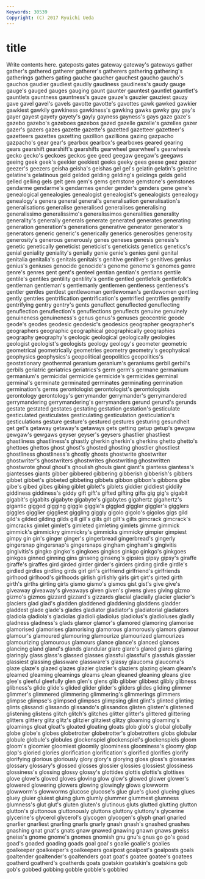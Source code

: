 ```yaml
---
Keywords: 30539 
Copyright: (C) 2017 Ryuichi Ueda
---
```


# title

Write contents here.
 gateposts gates gateway gateway's
gateways gather gather's gathered gatherer gatherer's gatherers gathering gathering's gatherings
gathers gating gauche gaucher gauchest gaucho gaucho's gauchos gaudier gaudiest
gaudily gaudiness gaudiness's gaudy gauge gauge's gauged gauges gauging gaunt
gaunter gauntest gauntlet gauntlet's gauntlets gauntness gauntness's gauze gauze's gauzier
gauziest gauzy gave gavel gavel's gavels gavotte gavotte's gavottes gawk
gawked gawkier gawkiest gawkily gawkiness gawkiness's gawking gawks gawky gay
gay's gayer gayest gayety gayety's gayly gayness gayness's gays gaze
gaze's gazebo gazebo's gazeboes gazebos gazed gazelle gazelle's gazelles gazer
gazer's gazers gazes gazette gazette's gazetted gazetteer gazetteer's gazetteers gazettes
gazetting gazillion gazillions gazing gazpacho gazpacho's gear gear's gearbox gearbox's
gearboxes geared gearing gears gearshift gearshift's gearshifts gearwheel gearwheel's gearwheels
gecko gecko's geckoes geckos gee geed geegaw geegaw's geegaws geeing
geek geek's geekier geekiest geeks geeky gees geese geez geezer
geezer's geezers geisha geisha's geishas gel gel's gelatin gelatin's gelatine
gelatine's gelatinous geld gelded gelding gelding's geldings gelds gelid gelled
gelling gels gelt gem gem's gems gemstone gemstone's gemstones gendarme
gendarme's gendarmes gender gender's genders gene gene's genealogical genealogies genealogist
genealogist's genealogists genealogy genealogy's genera general general's generalisation generalisation's generalisations
generalise generalised generalises generalising generalissimo generalissimo's generalissimos generalities generality generality's
generally generals generate generated generates generating generation generation's generations generative
generator generator's generators generic generic's generically generics generosities generosity generosity's
generous generously genes geneses genesis genesis's genetic genetically geneticist geneticist's
geneticists genetics genetics's genial geniality geniality's genially genie genie's genies
genii genital genitalia genitalia's genitals genitals's genitive genitive's genitives genius
genius's geniuses genocide genocide's genome genome's genomes genre genre's genres
gent gent's genteel gentian gentian's gentians gentile gentile's gentiles gentility
gentility's gentle gentled gentlefolk gentlefolk's gentleman gentleman's gentlemanly gentlemen gentleness
gentleness's gentler gentles gentlest gentlewoman gentlewoman's gentlewomen gentling gently gentries
gentrification gentrification's gentrified gentrifies gentrify gentrifying gentry gentry's gents genuflect
genuflected genuflecting genuflection genuflection's genuflections genuflects genuine genuinely genuineness genuineness's
genus genus's genuses geocentric geode geode's geodes geodesic geodesic's geodesics
geographer geographer's geographers geographic geographical geographically geographies geography geography's geologic
geological geologically geologies geologist geologist's geologists geology geology's geometer geometric
geometrical geometrically geometries geometry geometry's geophysical geophysics geophysics's geopolitical geopolitics
geopolitics's geostationary geothermal geranium geranium's geraniums gerbil gerbil's gerbils geriatric
geriatrics geriatrics's germ germ's germane germanium germanium's germicidal germicide germicide's
germicides germinal germinal's germinate germinated germinates germinating germination germination's germs
gerontologist gerontologist's gerontologists gerontology gerontology's gerrymander gerrymander's gerrymandered gerrymandering gerrymandering's
gerrymanders gerund gerund's gerunds gestate gestated gestates gestating gestation gestation's
gesticulate gesticulated gesticulates gesticulating gesticulation gesticulation's gesticulations gesture gesture's gestured
gestures gesturing gesundheit get get's getaway getaway's getaways gets getting
getup getup's gewgaw gewgaw's gewgaws geyser geyser's geysers ghastlier ghastliest
ghastliness ghastliness's ghastly gherkin gherkin's gherkins ghetto ghetto's ghettoes ghettos
ghost ghost's ghosted ghosting ghostlier ghostliest ghostliness ghostliness's ghostly ghosts
ghostwrite ghostwriter ghostwriter's ghostwriters ghostwrites ghostwriting ghostwritten ghostwrote ghoul ghoul's
ghoulish ghouls giant giant's giantess giantess's giantesses giants gibber gibbered
gibbering gibberish gibberish's gibbers gibbet gibbet's gibbeted gibbeting gibbets gibbon
gibbon's gibbons gibe gibe's gibed gibes gibing giblet giblet's giblets
giddier giddiest giddily giddiness giddiness's giddy gift gift's gifted gifting
gifts gig gig's gigabit gigabit's gigabits gigabyte gigabyte's gigabytes gigahertz
gigahertz's gigantic gigged gigging giggle giggle's giggled giggler giggler's gigglers
giggles gigglier giggliest giggling giggly gigolo gigolo's gigolos gigs gild
gild's gilded gilding gilds gill gill's gills gilt gilt's gilts
gimcrack gimcrack's gimcracks gimlet gimlet's gimleted gimleting gimlets gimme gimmick
gimmick's gimmickry gimmickry's gimmicks gimmicky gimpier gimpiest gimpy gin gin's
ginger ginger's gingerbread gingerbread's gingerly gingersnap gingersnap's gingersnaps gingham gingham's
gingivitis gingivitis's gingko gingko's gingkoes gingkos ginkgo ginkgo's ginkgoes ginkgos
ginned ginning gins ginseng ginseng's gipsies gipsy gipsy's giraffe giraffe's
giraffes gird girded girder girder's girders girding girdle girdle's girdled
girdles girdling girds girl girl's girlfriend girlfriend's girlfriends girlhood girlhood's
girlhoods girlish girlishly girls girt girt's girted girth girth's girths
girting girts gismo gismo's gismos gist gist's give give's giveaway
giveaway's giveaways given given's givens gives giving gizmo gizmo's gizmos
gizzard gizzard's gizzards glacial glacially glacier glacier's glaciers glad glad's
gladden gladdened gladdening gladdens gladder gladdest glade glade's glades gladiator
gladiator's gladiatorial gladiators gladiola gladiola's gladiolas gladioli gladiolus gladiolus's gladioluses
gladly gladness gladness's glads glamor glamor's glamored glamoring glamorise glamorised
glamorises glamorising glamorous glamorously glamors glamour glamour's glamoured glamouring glamourize
glamourized glamourizes glamourizing glamourous glamours glance glance's glanced glances glancing
gland gland's glands glandular glare glare's glared glares glaring glaringly
glass glass's glassed glasses glassful glassful's glassfuls glassier glassiest glassing
glassware glassware's glassy glaucoma glaucoma's glaze glaze's glazed glazes glazier
glazier's glaziers glazing gleam gleam's gleamed gleaming gleamings gleams glean
gleaned gleaning gleans glee glee's gleeful gleefully glen glen's glens
glib glibber glibbest glibly glibness glibness's glide glide's glided glider
glider's gliders glides gliding glimmer glimmer's glimmered glimmering glimmering's glimmerings
glimmers glimpse glimpse's glimpsed glimpses glimpsing glint glint's glinted glinting
glints glissandi glissando glissando's glissandos glisten glisten's glistened glistening glistens
glitch glitch's glitches glitter glitter's glittered glittering glitters glittery glitz
glitz's glitzier glitziest glitzy gloaming gloaming's gloamings gloat gloat's gloated
gloating gloats glob glob's global globally globe globe's globes globetrotter
globetrotter's globetrotters globs globular globule globule's globules glockenspiel glockenspiel's glockenspiels
gloom gloom's gloomier gloomiest gloomily gloominess gloominess's gloomy glop glop's
gloried glories glorification glorification's glorified glorifies glorify glorifying glorious gloriously
glory glory's glorying gloss gloss's glossaries glossary glossary's glossed glosses
glossier glossies glossiest glossiness glossiness's glossing glossy glossy's glottides glottis
glottis's glottises glove glove's gloved gloves gloving glow glow's glowed
glower glower's glowered glowering glowers glowing glowingly glows glowworm glowworm's
glowworms glucose glucose's glue glue's glued glueing glues gluey gluier
gluiest gluing glum glumly glummer glummest glumness glumness's glut glut's
gluten gluten's glutinous gluts glutted glutting glutton glutton's gluttonous gluttonously
gluttons gluttony gluttony's glycerine glycerine's glycerol glycerol's glycogen glycogen's glyph
gnarl gnarled gnarlier gnarliest gnarling gnarls gnarly gnash gnash's gnashed
gnashes gnashing gnat gnat's gnats gnaw gnawed gnawing gnawn gnaws
gneiss gneiss's gnome gnome's gnomes gnomish gnu gnu's gnus go
go's goad goad's goaded goading goads goal goal's goalie goalie's
goalies goalkeeper goalkeeper's goalkeepers goalpost goalpost's goalposts goals goaltender goaltender's
goaltenders goat goat's goatee goatee's goatees goatherd goatherd's goatherds goats
goatskin goatskin's goatskins gob gob's gobbed gobbing gobble gobble's gobbled

